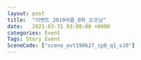 ```yaml
---
layout: post
title:  "이벤트_2019여름_0화_오프닝"
date:   2021-03-31 03:00:00 +0000
categories: Event
Tags: Story Event
SceneCode: ["scene_evt190627_cp0_q1_s10"]
---
```

